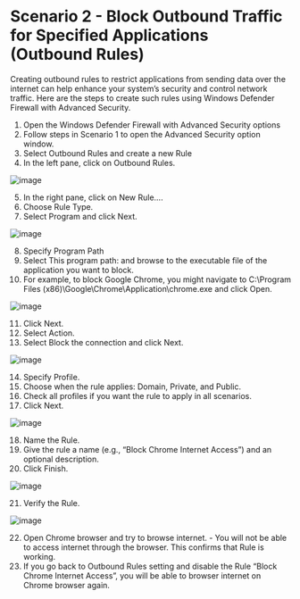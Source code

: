 # Scenario 2 - Block Outbound Traffic for Specified Applications (Outbound Rules)

Creating outbound rules to restrict applications from sending data over the internet can help enhance your system’s security and control network traffic. Here are the steps to create such rules using Windows Defender Firewall with Advanced Security.

1. Open the Windows Defender Firewall with Advanced Security options
2. Follow steps in Scenario 1 to open the Advanced Security option window.
3. Select Outbound Rules and create a new Rule
4. In the left pane, click on Outbound Rules.

![image](https://github.com/user-attachments/assets/7f4d895a-7391-407b-9220-7b8d586b54c4)


5. In the right pane, click on New Rule….
6. Choose Rule Type.
7. Select Program and click Next.

![image](https://github.com/user-attachments/assets/c1d467cc-a382-4c81-9e3d-1fbb630a1a8d)


8. Specify Program Path
9. Select This program path: and browse to the executable file of the application you want to block.
10. For example, to block Google Chrome, you might navigate to C:\Program Files (x86)\Google\Chrome\Application\chrome.exe and click Open.

![image](https://github.com/user-attachments/assets/3aa3f1ed-922e-474c-85d8-e9ca40487d23)


11. Click Next.
12. Select Action.
13. Select Block the connection and click Next.

![image](https://github.com/user-attachments/assets/3d4ae8fe-f027-450a-8161-db27836afde1)


14. Specify Profile.
15. Choose when the rule applies: Domain, Private, and Public.
16. Check all profiles if you want the rule to apply in all scenarios.
17. Click Next.

![image](https://github.com/user-attachments/assets/80be02df-beba-40c3-9515-2f793beacb53)


18. Name the Rule.
19. Give the rule a name (e.g., “Block Chrome Internet Access”) and an optional description.
20. Click Finish.

![image](https://github.com/user-attachments/assets/20ad8ba3-e9de-404c-b3ac-c743ba8db7ae)


21. Verify the Rule.

![image](https://github.com/user-attachments/assets/c761d5f0-6f20-4dff-92bb-3c7487aa9cec)


22. Open Chrome browser and try to browse internet. - You will not be able to access internet through the browser. This confirms that Rule is working.
23. If you go back to Outbound Rules setting and disable the Rule “Block Chrome Internet Access”, you will be able to browser internet on Chrome browser again.

